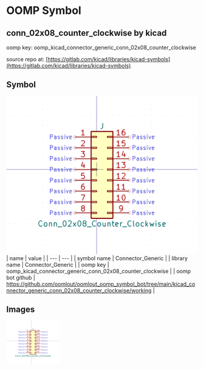 # OOMP Symbol  
## conn_02x08_counter_clockwise  by kicad  
  
oomp key: oomp_kicad_connector_generic_conn_02x08_counter_clockwise  
  
source repo at: [https://gitlab.com/kicad/libraries/kicad-symbols](https://gitlab.com/kicad/libraries/kicad-symbols)  
## Symbol  
  
[![working.png](working_600.png)](working.png)  
| name | value | 
| --- | --- | 
| symbol name | Connector_Generic | 
| library name | Connector_Generic | 
| oomp key | oomp_kicad_connector_generic_conn_02x08_counter_clockwise | 
| oomp bot github | https://github.com/oomlout/oomlout_oomp_symbol_bot/tree/main/kicad_connector_generic_conn_02x08_counter_clockwise/working | 
## Images  
  
[![working.png](working_140.png)](working.png)  
